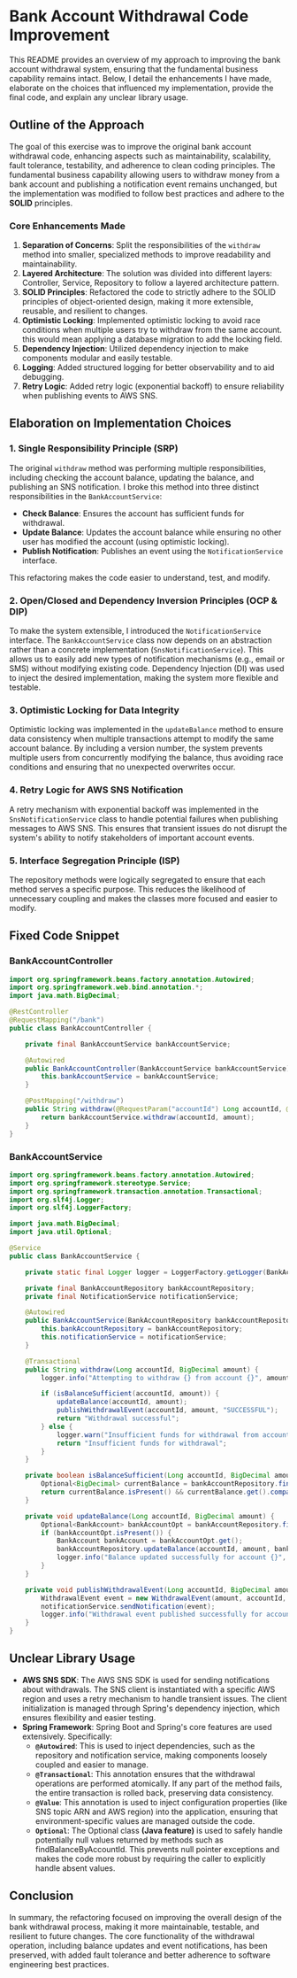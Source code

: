 # Bank Account Withdrawal Code Improvement

This README provides an overview of my approach to improving the bank account withdrawal system, ensuring that the fundamental business capability remains intact. Below, I detail the enhancements I have made, elaborate on the choices that influenced my implementation, provide the final code, and explain any unclear library usage.

## Outline of the Approach

The goal of this exercise was to improve the original bank account withdrawal code, enhancing aspects such as maintainability, scalability, fault tolerance, testability, and adherence to clean coding principles. The fundamental business capability allowing users to withdraw money from a bank account and publishing a notification event remains unchanged, but the implementation was modified to follow best practices and adhere to the **SOLID** principles.

### Core Enhancements Made
1. **Separation of Concerns**: Split the responsibilities of the `withdraw` method into smaller, specialized methods to improve readability and maintainability.
2. **Layered Architecture**: The solution was divided into different layers: Controller, Service, Repository to follow a layered architecture pattern.
3. **SOLID Principles**: Refactored the code to strictly adhere to the SOLID principles of object-oriented design, making it more extensible, reusable, and resilient to changes.
4. **Optimistic Locking**: Implemented optimistic locking to avoid race conditions when multiple users try to withdraw from the same account. this would mean applying a database migration to add the locking field.
5. **Dependency Injection**: Utilized dependency injection to make components modular and easily testable.
6. **Logging**: Added structured logging for better observability and to aid debugging.
7. **Retry Logic**: Added retry logic (exponential backoff) to ensure reliability when publishing events to AWS SNS.

## Elaboration on Implementation Choices

### 1. **Single Responsibility Principle (SRP)**
The original `withdraw` method was performing multiple responsibilities, including checking the account balance, updating the balance, and publishing an SNS notification. I broke this method into three distinct responsibilities in the `BankAccountService`:
- **Check Balance**: Ensures the account has sufficient funds for withdrawal.
- **Update Balance**: Updates the account balance while ensuring no other user has modified the account (using optimistic locking).
- **Publish Notification**: Publishes an event using the `NotificationService` interface.

This refactoring makes the code easier to understand, test, and modify.

### 2. **Open/Closed and Dependency Inversion Principles (OCP & DIP)**
To make the system extensible, I introduced the `NotificationService` interface. The `BankAccountService` class now depends on an abstraction rather than a concrete implementation (`SnsNotificationService`). This allows us to easily add new types of notification mechanisms (e.g., email or SMS) without modifying existing code. Dependency Injection (DI) was used to inject the desired implementation, making the system more flexible and testable.

### 3. **Optimistic Locking for Data Integrity**
Optimistic locking was implemented in the `updateBalance` method to ensure data consistency when multiple transactions attempt to modify the same account balance. By including a version number, the system prevents multiple users from concurrently modifying the balance, thus avoiding race conditions and ensuring that no unexpected overwrites occur.

### 4. **Retry Logic for AWS SNS Notification**
A retry mechanism with exponential backoff was implemented in the `SnsNotificationService` class to handle potential failures when publishing messages to AWS SNS. This ensures that transient issues do not disrupt the system's ability to notify stakeholders of important account events.

### 5. **Interface Segregation Principle (ISP)**
The repository methods were logically segregated to ensure that each method serves a specific purpose. This reduces the likelihood of unnecessary coupling and makes the classes more focused and easier to modify.

## Fixed Code Snippet

### BankAccountController
```java
import org.springframework.beans.factory.annotation.Autowired;
import org.springframework.web.bind.annotation.*;
import java.math.BigDecimal;

@RestController
@RequestMapping("/bank")
public class BankAccountController {

    private final BankAccountService bankAccountService;

    @Autowired
    public BankAccountController(BankAccountService bankAccountService) {
        this.bankAccountService = bankAccountService;
    }

    @PostMapping("/withdraw")
    public String withdraw(@RequestParam("accountId") Long accountId, @RequestParam("amount") BigDecimal amount) {
        return bankAccountService.withdraw(accountId, amount);
    }
}
```

### BankAccountService
```java
import org.springframework.beans.factory.annotation.Autowired;
import org.springframework.stereotype.Service;
import org.springframework.transaction.annotation.Transactional;
import org.slf4j.Logger;
import org.slf4j.LoggerFactory;

import java.math.BigDecimal;
import java.util.Optional;

@Service
public class BankAccountService {

    private static final Logger logger = LoggerFactory.getLogger(BankAccountService.class);

    private final BankAccountRepository bankAccountRepository;
    private final NotificationService notificationService;

    @Autowired
    public BankAccountService(BankAccountRepository bankAccountRepository, NotificationService notificationService) {
        this.bankAccountRepository = bankAccountRepository;
        this.notificationService = notificationService;
    }

    @Transactional
    public String withdraw(Long accountId, BigDecimal amount) {
        logger.info("Attempting to withdraw {} from account {}", amount, accountId);

        if (isBalanceSufficient(accountId, amount)) {
            updateBalance(accountId, amount);
            publishWithdrawalEvent(accountId, amount, "SUCCESSFUL");
            return "Withdrawal successful";
        } else {
            logger.warn("Insufficient funds for withdrawal from account {}", accountId);
            return "Insufficient funds for withdrawal";
        }
    }

    private boolean isBalanceSufficient(Long accountId, BigDecimal amount) {
        Optional<BigDecimal> currentBalance = bankAccountRepository.findBalanceByAccountId(accountId);
        return currentBalance.isPresent() && currentBalance.get().compareTo(amount) >= 0;
    }

    private void updateBalance(Long accountId, BigDecimal amount) {
        Optional<BankAccount> bankAccountOpt = bankAccountRepository.findByAccountId(accountId);
        if (bankAccountOpt.isPresent()) {
            BankAccount bankAccount = bankAccountOpt.get();
            bankAccountRepository.updateBalance(accountId, amount, bankAccount.getVersion());
            logger.info("Balance updated successfully for account {}", accountId);
        }
    }

    private void publishWithdrawalEvent(Long accountId, BigDecimal amount, String status) {
        WithdrawalEvent event = new WithdrawalEvent(amount, accountId, status);
        notificationService.sendNotification(event);
        logger.info("Withdrawal event published successfully for account {}", accountId);
    }
}
```

## Unclear Library Usage

- **AWS SNS SDK**: The AWS SNS SDK is used for sending notifications about withdrawals. The SNS client is instantiated with a specific AWS region and uses a retry mechanism to handle transient issues. The client initialization is managed through Spring's dependency injection, which ensures flexibility and easier testing.
- **Spring Framework**: Spring Boot and Spring's core features are used extensively. Specifically:
  - **`@Autowired`**: This is used to inject dependencies, such as the repository and notification service, making components loosely coupled and easier to manage.
  - **`@Transactional`**: This annotation ensures that the withdrawal operations are performed atomically. If any part of the method fails, the entire transaction is rolled back, preserving data consistency.
  - **`@Value`**: This annotation is used to inject configuration properties (like SNS topic ARN and AWS region) into the application, ensuring that environment-specific values are managed outside the code.
  - **`Optional`**: The Optional class **(Java feature)** is used to safely handle potentially null values returned by methods such as findBalanceByAccountId. This prevents null pointer exceptions and makes the code more robust by requiring the caller to explicitly handle absent values.

## Conclusion

In summary, the refactoring focused on improving the overall design of the bank withdrawal process, making it more maintainable, testable, and resilient to future changes. The core functionality of the withdrawal operation, including balance updates and event notifications, has been preserved, with added fault tolerance and better adherence to software engineering best practices.

